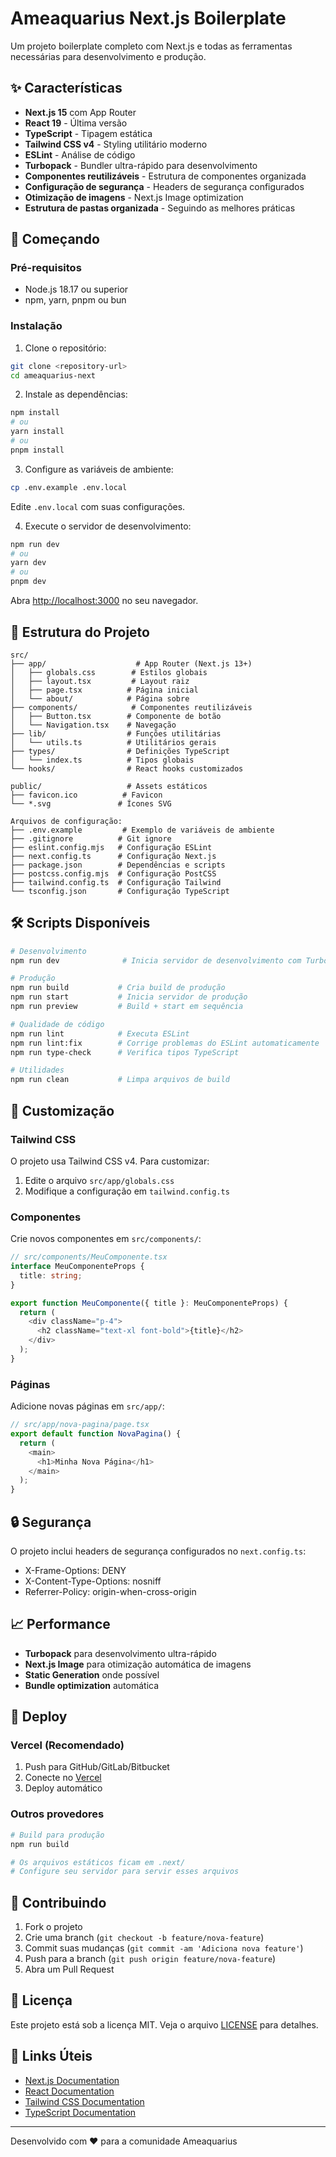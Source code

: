 # Ameaquarius Next.js Boilerplate

Um projeto boilerplate completo com Next.js e todas as ferramentas necessárias para desenvolvimento e produção.

## ✨ Características

- **Next.js 15** com App Router
- **React 19** - Última versão
- **TypeScript** - Tipagem estática
- **Tailwind CSS v4** - Styling utilitário moderno
- **ESLint** - Análise de código
- **Turbopack** - Bundler ultra-rápido para desenvolvimento
- **Componentes reutilizáveis** - Estrutura de componentes organizada
- **Configuração de segurança** - Headers de segurança configurados
- **Otimização de imagens** - Next.js Image optimization
- **Estrutura de pastas organizada** - Seguindo as melhores práticas

## 🚀 Começando

### Pré-requisitos

- Node.js 18.17 ou superior
- npm, yarn, pnpm ou bun

### Instalação

1. Clone o repositório:
```bash
git clone <repository-url>
cd ameaquarius-next
```

2. Instale as dependências:
```bash
npm install
# ou
yarn install
# ou
pnpm install
```

3. Configure as variáveis de ambiente:
```bash
cp .env.example .env.local
```
Edite `.env.local` com suas configurações.

4. Execute o servidor de desenvolvimento:
```bash
npm run dev
# ou
yarn dev
# ou
pnpm dev
```

Abra [http://localhost:3000](http://localhost:3000) no seu navegador.

## 📁 Estrutura do Projeto

```
src/
├── app/                    # App Router (Next.js 13+)
│   ├── globals.css        # Estilos globais
│   ├── layout.tsx         # Layout raiz
│   ├── page.tsx          # Página inicial
│   └── about/            # Página sobre
├── components/            # Componentes reutilizáveis
│   ├── Button.tsx        # Componente de botão
│   └── Navigation.tsx    # Navegação
├── lib/                  # Funções utilitárias
│   └── utils.ts          # Utilitários gerais
├── types/                # Definições TypeScript
│   └── index.ts          # Tipos globais
└── hooks/                # React hooks customizados

public/                   # Assets estáticos
├── favicon.ico          # Favicon
└── *.svg               # Ícones SVG

Arquivos de configuração:
├── .env.example         # Exemplo de variáveis de ambiente
├── .gitignore          # Git ignore
├── eslint.config.mjs   # Configuração ESLint
├── next.config.ts      # Configuração Next.js
├── package.json        # Dependências e scripts
├── postcss.config.mjs  # Configuração PostCSS
├── tailwind.config.ts  # Configuração Tailwind
└── tsconfig.json       # Configuração TypeScript
```

## 🛠 Scripts Disponíveis

```bash
# Desenvolvimento
npm run dev              # Inicia servidor de desenvolvimento com Turbopack

# Produção
npm run build           # Cria build de produção
npm run start           # Inicia servidor de produção
npm run preview         # Build + start em sequência

# Qualidade de código
npm run lint            # Executa ESLint
npm run lint:fix        # Corrige problemas do ESLint automaticamente
npm run type-check      # Verifica tipos TypeScript

# Utilidades
npm run clean           # Limpa arquivos de build
```

## 🎨 Customização

### Tailwind CSS

O projeto usa Tailwind CSS v4. Para customizar:

1. Edite o arquivo `src/app/globals.css`
2. Modifique a configuração em `tailwind.config.ts`

### Componentes

Crie novos componentes em `src/components/`:

```typescript
// src/components/MeuComponente.tsx
interface MeuComponenteProps {
  title: string;
}

export function MeuComponente({ title }: MeuComponenteProps) {
  return (
    <div className="p-4">
      <h2 className="text-xl font-bold">{title}</h2>
    </div>
  );
}
```

### Páginas

Adicione novas páginas em `src/app/`:

```typescript
// src/app/nova-pagina/page.tsx
export default function NovaPagina() {
  return (
    <main>
      <h1>Minha Nova Página</h1>
    </main>
  );
}
```

## 🔒 Segurança

O projeto inclui headers de segurança configurados no `next.config.ts`:

- X-Frame-Options: DENY
- X-Content-Type-Options: nosniff
- Referrer-Policy: origin-when-cross-origin

## 📈 Performance

- **Turbopack** para desenvolvimento ultra-rápido
- **Next.js Image** para otimização automática de imagens
- **Static Generation** onde possível
- **Bundle optimization** automática

## 🚀 Deploy

### Vercel (Recomendado)

1. Push para GitHub/GitLab/Bitbucket
2. Conecte no [Vercel](https://vercel.com)
3. Deploy automático

### Outros provedores

```bash
# Build para produção
npm run build

# Os arquivos estáticos ficam em .next/
# Configure seu servidor para servir esses arquivos
```

## 🤝 Contribuindo

1. Fork o projeto
2. Crie uma branch (`git checkout -b feature/nova-feature`)
3. Commit suas mudanças (`git commit -am 'Adiciona nova feature'`)
4. Push para a branch (`git push origin feature/nova-feature`)
5. Abra um Pull Request

## 📝 Licença

Este projeto está sob a licença MIT. Veja o arquivo [LICENSE](LICENSE) para detalhes.

## 🔗 Links Úteis

- [Next.js Documentation](https://nextjs.org/docs)
- [React Documentation](https://react.dev/)
- [Tailwind CSS Documentation](https://tailwindcss.com/docs)
- [TypeScript Documentation](https://www.typescriptlang.org/docs/)

---

Desenvolvido com ❤️ para a comunidade Ameaquarius
